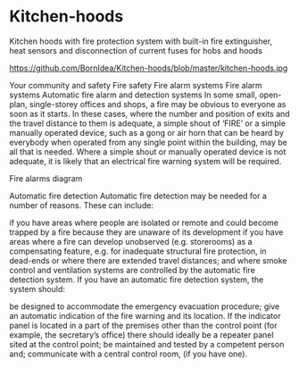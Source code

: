 # Kitchen-hoods


Kitchen hoods with fire protection system with built-in fire extinguisher, heat sensors and disconnection of current fuses for hobs and hoods

https://github.com/BornIdea/Kitchen-hoods/blob/master/kitchen-hoods.jpg










Your community and safety
Fire safety
Fire alarm systems
Fire alarm systems
Automatic fire alarm and detection systems
In some small, open-plan, single-storey offices and shops, a fire may be obvious to everyone as soon as it starts. In these cases, where the number and position of exits and the travel distance to them is adequate, a simple shout of ‘FIRE’ or a simple manually operated device, such as a gong or air horn that can be heard by everybody when operated from any single point within the building, may be all that is needed. Where a simple shout or manually operated device is not adequate, it is likely that an electrical fire warning system will be required.

Fire alarms diagram

Automatic fire detection
Automatic fire detection may be needed for a number of reasons. These can include:

if you have areas where people are isolated or remote and could become trapped by a fire because they are unaware of its development
if you have areas where a fire can develop unobserved (e.g. storerooms)
as a compensating feature, e.g. for inadequate structural fire protection, in dead-ends or where there are extended travel distances; and
where smoke control and ventilation systems are controlled by the automatic fire detection system.
If you have an automatic fire detection system, the system should:

be designed to accommodate the emergency evacuation procedure;
give an automatic indication of the fire warning and its location. If the indicator panel is located in a part of the premises other than the control point (for example, the secretary’s office) there should ideally be a repeater panel sited at the control point;
be maintained and tested by a competent person and;
communicate with a central control room, (if you have one).

